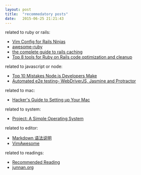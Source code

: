```yaml
---
layout: post
title:  "recommedatory posts"
date:   2015-06-25 21:21:43
---
```

related to ruby or rails:

*   [Vim Config for Rails Ninjas](http://mixandgo.com/blog/vim-config-for-rails-ninjas)  
*   [awesome-ruby](http://awesome-ruby.com/)
*   [the complete guide to rails caching](http://www.nateberkopec.com/2015/07/15/the-complete-guide-to-rails-caching.html)
*   [Top 8 tools for Ruby on Rails code optimization and cleanup](https://www.infinum.co/the-capsized-eight/articles/top-8-tools-for-ruby-on-rails-code-optimization-and-cleanup)

related to javascript or node:  

*  [Top 10 Mistakes Node.js Developers Make](https://www.airpair.com/node.js/posts/top-10-mistakes-node-developers-make)  
*  [Automated e2e testing- WebDriverJS, Jasmine and Protractor](http://engineering.wingify.com/posts/e2e-testing-with-webdriverjs-jasmine/)

related to mac:  

*  [Hacker's Guide to Setting up Your Mac](http://lapwinglabs.com/blog/hacker-guide-to-setting-up-your-mac)

related to system:

*  [Project: A Simple Operating System](http://www.cse.unsw.edu.au/~cs9242/14/project/index.shtml#project-a-simple-operating-system)

related to editor:

* [Markdown 语法说明](http://www.appinn.com/markdown/)
* [VimAwesome](http://vimawesome.com/)

related to readings:

* [Recommended Reading](http://dfir.org/?q=node/8)
* [junnan.org](http://junnan.org/wiki/index.html)
